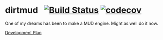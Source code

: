# dirtmud &nbsp; [![Build Status](https://travis-ci.com/gbmor/dirtmud.svg?branch=master)](https://travis-ci.com/gbmor/dirtmud) [![codecov](https://codecov.io/gh/gbmor/dirtmud/branch/master/graph/badge.svg)](https://codecov.io/gh/gbmor/dirtmud)

One of my dreams has been to make a MUD engine. Might as well do it now.

[Development Plan](https://github.com/gbmor/dirtmud/blob/master/PLAN.md)
